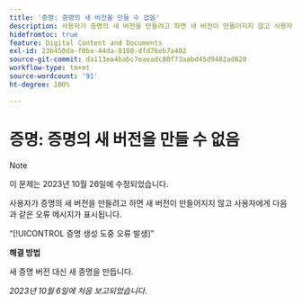 ```yaml
---
title: '증명: 증명의 새 버전을 만들 수 없음'
description: 사용자가 증명의 새 버전을 만들려고 하면 새 버전이 만들어지지 않고 사용자에게 오류 메시지가 표시됩니다.
hidefromtoc: true
feature: Digital Content and Documents
exl-id: 23b450da-f0ba-44da-8188-dfd76eb7a402
source-git-commit: da113ea4babc7eaeadc80f73aabd45d9482ad620
workflow-type: tm+mt
source-wordcount: '91'
ht-degree: 100%

---
```


# 증명: 증명의 새 버전을 만들 수 없음

>[!NOTE]
>
>이 문제는 2023년 10월 26일에 수정되었습니다.

사용자가 증명의 새 버전을 만들려고 하면 새 버전이 만들어지지 않고 사용자에게 다음과 같은 오류 메시지가 표시됩니다.

“[!UICONTROL 증명 생성 도중 오류 발생]”

**해결 방법**

새 증명 버전 대신 새 증명을 만듭니다.

_2023년 10월 6일에 처음 보고되었습니다._
